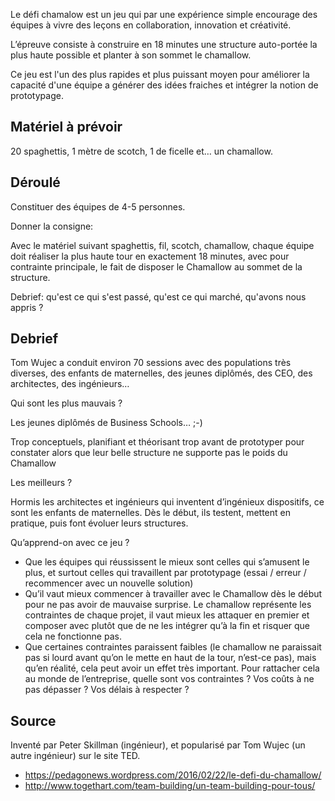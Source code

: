 Le défi chamalow est un jeu qui par une expérience simple encourage des équipes à vivre des leçons en collaboration, innovation et créativité.

L’épreuve consiste à construire en 18 minutes une structure auto-portée la plus haute possible et planter à son sommet le chamallow.

Ce jeu est l'un des plus rapides et plus puissant moyen pour améliorer la capacité d'une équipe a générer des idées fraiches et intégrer la notion de prototypage.

## Matériel à prévoir
20 spaghettis, 1 mètre de scotch, 1 de ficelle et… un chamallow.


## Déroulé

Constituer des équipes de 4-5 personnes.

Donner la consigne:

Avec le matériel suivant spaghettis, fil, scotch, chamallow, chaque équipe doit réaliser la plus haute tour en exactement 18 minutes, avec pour contrainte principale, le fait de disposer le Chamallow au sommet de la structure. 

Debrief: qu'est ce qui s'est passé, qu'est ce qui marché, qu'avons nous appris ?


## Debrief

Tom Wujec a conduit environ 70 sessions avec des populations très diverses, des enfants de maternelles, des jeunes diplômés, des CEO, des architectes, des ingénieurs…

Qui sont les plus mauvais ?

Les jeunes diplômés de Business Schools… ;-)

Trop conceptuels, planifiant et théorisant trop avant de prototyper pour constater alors que leur belle structure ne supporte pas le poids du Chamallow

Les meilleurs ?

Hormis les architectes et ingénieurs qui inventent d’ingénieux dispositifs, ce sont les enfants de maternelles. Dès le début, ils testent, mettent en pratique, puis font évoluer leurs structures. 

Qu’apprend-on avec ce jeu ?

- Que les équipes qui réussissent le mieux sont celles qui s’amusent le plus, et surtout celles qui travaillent par prototypage (essai / erreur / recommencer avec un nouvelle solution)
- Qu’il vaut mieux commencer à travailler avec le Chamallow dès le début pour ne pas avoir de mauvaise surprise. Le chamallow représente les contraintes de chaque projet, il vaut mieux les attaquer en premier et composer avec plutôt que de ne les intégrer qu’à la fin et risquer que cela ne fonctionne pas.
- Que certaines contraintes paraissent faibles (le chamallow ne paraissait pas si lourd avant qu’on le mette en haut de la tour, n’est-ce pas), mais qu’en réalité, cela peut avoir un effet très important. Pour rattacher cela au monde de l’entreprise, quelle sont vos contraintes ? Vos coûts à ne pas dépasser ? Vos délais à respecter ?


## Source

Inventé par Peter Skillman (ingénieur), et popularisé par Tom Wujec (un autre ingénieur) sur le site TED.

- https://pedagonews.wordpress.com/2016/02/22/le-defi-du-chamallow/
- http://www.togethart.com/team-building/un-team-building-pour-tous/






